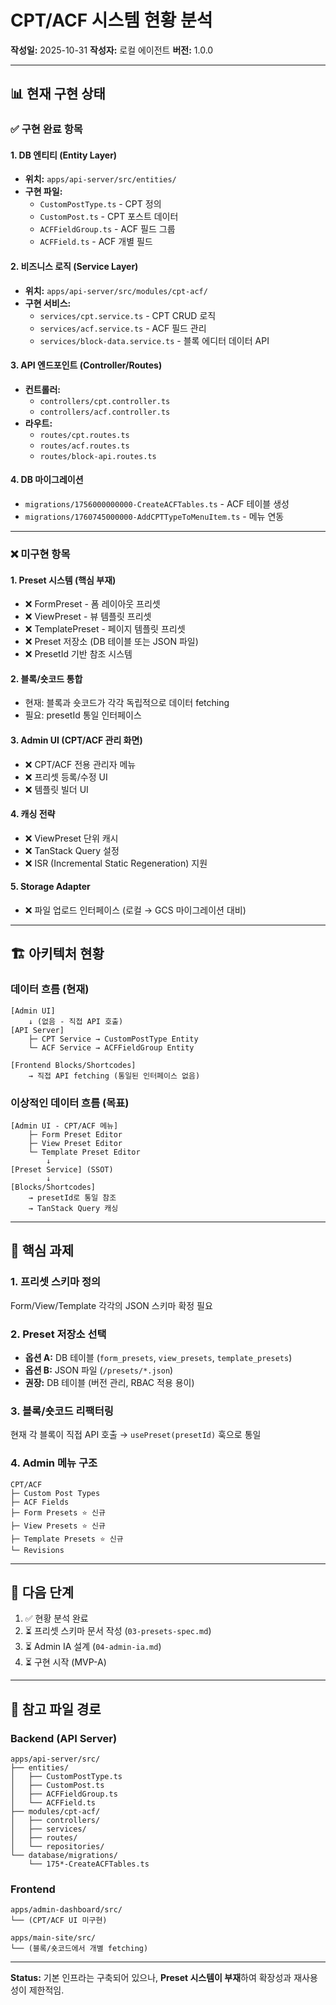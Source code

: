# CPT/ACF 시스템 현황 분석

**작성일:** 2025-10-31
**작성자:** 로컬 에이전트
**버전:** 1.0.0

---

## 📊 현재 구현 상태

### ✅ 구현 완료 항목

#### 1. **DB 엔티티 (Entity Layer)**
- **위치:** `apps/api-server/src/entities/`
- **구현 파일:**
  - `CustomPostType.ts` - CPT 정의
  - `CustomPost.ts` - CPT 포스트 데이터
  - `ACFFieldGroup.ts` - ACF 필드 그룹
  - `ACFField.ts` - ACF 개별 필드

#### 2. **비즈니스 로직 (Service Layer)**
- **위치:** `apps/api-server/src/modules/cpt-acf/`
- **구현 서비스:**
  - `services/cpt.service.ts` - CPT CRUD 로직
  - `services/acf.service.ts` - ACF 필드 관리
  - `services/block-data.service.ts` - 블록 에디터 데이터 API

#### 3. **API 엔드포인트 (Controller/Routes)**
- **컨트롤러:**
  - `controllers/cpt.controller.ts`
  - `controllers/acf.controller.ts`
- **라우트:**
  - `routes/cpt.routes.ts`
  - `routes/acf.routes.ts`
  - `routes/block-api.routes.ts`

#### 4. **DB 마이그레이션**
- `migrations/1756000000000-CreateACFTables.ts` - ACF 테이블 생성
- `migrations/1760745000000-AddCPTTypeToMenuItem.ts` - 메뉴 연동

---

### ❌ 미구현 항목

#### 1. **Preset 시스템 (핵심 부재)**
- ❌ FormPreset - 폼 레이아웃 프리셋
- ❌ ViewPreset - 뷰 템플릿 프리셋
- ❌ TemplatePreset - 페이지 템플릿 프리셋
- ❌ Preset 저장소 (DB 테이블 또는 JSON 파일)
- ❌ PresetId 기반 참조 시스템

#### 2. **블록/숏코드 통합**
- 현재: 블록과 숏코드가 각각 독립적으로 데이터 fetching
- 필요: presetId 통일 인터페이스

#### 3. **Admin UI (CPT/ACF 관리 화면)**
- ❌ CPT/ACF 전용 관리자 메뉴
- ❌ 프리셋 등록/수정 UI
- ❌ 템플릿 빌더 UI

#### 4. **캐싱 전략**
- ❌ ViewPreset 단위 캐시
- ❌ TanStack Query 설정
- ❌ ISR (Incremental Static Regeneration) 지원

#### 5. **Storage Adapter**
- ❌ 파일 업로드 인터페이스 (로컬 → GCS 마이그레이션 대비)

---

## 🏗️ 아키텍처 현황

### 데이터 흐름 (현재)
```
[Admin UI]
    ↓ (없음 - 직접 API 호출)
[API Server]
    ├─ CPT Service → CustomPostType Entity
    └─ ACF Service → ACFFieldGroup Entity

[Frontend Blocks/Shortcodes]
    → 직접 API fetching (통일된 인터페이스 없음)
```

### 이상적인 데이터 흐름 (목표)
```
[Admin UI - CPT/ACF 메뉴]
    ├─ Form Preset Editor
    ├─ View Preset Editor
    └─ Template Preset Editor
        ↓
[Preset Service] (SSOT)
        ↓
[Blocks/Shortcodes]
    → presetId로 통일 참조
    → TanStack Query 캐싱
```

---

## 📝 핵심 과제

### 1. **프리셋 스키마 정의**
Form/View/Template 각각의 JSON 스키마 확정 필요

### 2. **Preset 저장소 선택**
- **옵션 A:** DB 테이블 (`form_presets`, `view_presets`, `template_presets`)
- **옵션 B:** JSON 파일 (`/presets/*.json`)
- **권장:** DB 테이블 (버전 관리, RBAC 적용 용이)

### 3. **블록/숏코드 리팩터링**
현재 각 블록이 직접 API 호출 → `usePreset(presetId)` 훅으로 통일

### 4. **Admin 메뉴 구조**
```
CPT/ACF
├─ Custom Post Types
├─ ACF Fields
├─ Form Presets ⭐ 신규
├─ View Presets ⭐ 신규
├─ Template Presets ⭐ 신규
└─ Revisions
```

---

## 🎯 다음 단계

1. ✅ 현황 분석 완료
2. ⏳ 프리셋 스키마 문서 작성 (`03-presets-spec.md`)
3. ⏳ Admin IA 설계 (`04-admin-ia.md`)
4. ⏳ 구현 시작 (MVP-A)

---

## 📌 참고 파일 경로

### Backend (API Server)
```
apps/api-server/src/
├── entities/
│   ├── CustomPostType.ts
│   ├── CustomPost.ts
│   ├── ACFFieldGroup.ts
│   └── ACFField.ts
├── modules/cpt-acf/
│   ├── controllers/
│   ├── services/
│   ├── routes/
│   └── repositories/
└── database/migrations/
    └── 175*-CreateACFTables.ts
```

### Frontend
```
apps/admin-dashboard/src/
└── (CPT/ACF UI 미구현)

apps/main-site/src/
└── (블록/숏코드에서 개별 fetching)
```

---

**Status:** 기본 인프라는 구축되어 있으나, **Preset 시스템이 부재**하여 확장성과 재사용성이 제한적임.
